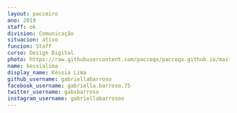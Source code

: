```yaml
---
layout: pacceiro
ano: 2019
staff: ok
division: Comunicação
situacion: ativo
funcion: Staff
curso: Design Digital
photo: https://raw.githubusercontent.com/pacceqx/pacceqx.github.io/master/assets/pic/bolsistas/pacce (14).png
name: kessialima
display_name: Késsia Lima
github_username: gabriellabarroso
facebook_username: gabriella.barroso.75
twitter_username: gabsbarroso
instagram_username: gabriellabarrosoo
---
```


